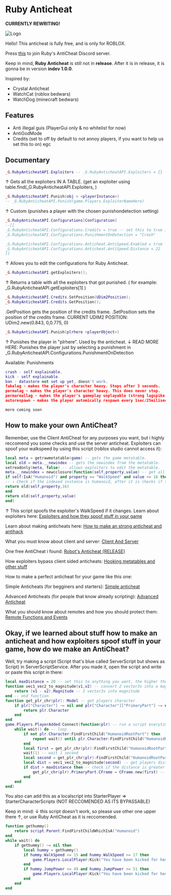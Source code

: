 # Ruby Anticheat
**CURRENTLY REWRITING!**

![Logo](https://user-images.githubusercontent.com/110973471/183887863-a727dc59-ba41-40a0-982e-2df761c2b195.png)

Hello! This anticheat is fully free, and is only for ROBLOX.

Press [this](https://discord.gg/CWzpTJphxu) to join Ruby's AntiCheat Discord server.

Keep in mind, **Ruby Anticheat** is still not in **release**. After it is in release, it is gonna be in version **indev 1.0.0**.

Inspired by:

- Crystal Anticheat
- WatchCat (roblox bedwars)
- WatchDog (minecraft bedwars)

## Features
- Anti illegal guis (PlayerGui only & no whitelist for now)
- AntiGodMode
- Credits (set to off by default to not annoy players, if you want to help us set this to on)
egc
## Documentary

```lua
_G.RubyAnticheatAPI.Exploiters -- _G.RubyAnticheatAPI.Exploiters = {} --[[ [1] ]]--
```
↑ Gets all the exploiters IN A TABLE. (get an exploiter using table.find(_G.RubyAnticheatAPI.Exploiters, <playerInstance>)
```lua
_G.RubyAnticheatAPI.Punish(obj > <playerInstance>)
-- _G.RubyAnticheatAPI.Punish(game.Players.ExploiterNameHere)
```
↑ Custom (punishes a player with the chosen punishondetection setting)
```lua
_G.RubyAnticheatAPI.Configurations[Configuration]
--[[
_G.RubyAnticheatAPI.Configurations.Credits = true -- set this to true if you wan't to give us credits (logo at bottom right)
_G.RubyAnticheatAPI.Configurations.PunishmentOnDetection = "Crash"

_G.RubyAnticheatAPI.Configurations.Anticheat.AntiSpeed.Enabled = true
_G.RubyAnticheatAPI.Configurations.Anticheat.AntiSpeed.Distance = 22
]]
```
↑ Allows you to edit the configurations for Ruby Anticheat.
```lua
_G.RubyAnticheatAPI.getExploiters();
```
↑ Returns a table with all the exploiters that got punished. ( for example: _G.RubyAnticheatAPI.getExploiters[1] )
```lua
_G.RubyAnticheatAPI.Credits.SetPosition(UDim2Position);
_G.RubyAnticheatAPI.Credits.GetPosition();
```
.GetPosition gets the position of the credits frame.
.SetPosition sets the position of the credits frame.
CURRENT UDIM2 POSITION: UDim2.new(0.843, 0,0.775, 0)
```lua
_G.RubyAnticheatAPI.Punish(plrhere <playerObject>)
```
↑ Punishes the player in "plrhere". Used by the anticheat. ↓ READ MORE HERE:
Punishes the player just by selecting a punishment in _G.RubyAnticheatAPI.Configurations.PunishmentOnDetection

Available: Punishments
```lua
crash - self explainable.
kick - self explainable.
ban - datastore not set up yet, doesn't work.
fakelag - makes the player's character heavy. Stops after 3 seconds.
permalag - makes the player's character heavy. This does never stop.
permareallag - makes the player's gameplay unplayable (strong lagspike every 1 second)
autorespawn - makes the player automically respawn every 1sec/25milisec.
```

``more coming soon``

## How to make your own AntiCheat?
Remember, use the Client AntiCheat for any purposes you want, but i highly reccomend you some checks and use the server anticheat.
Exploiters can spoof your walkspeed by using this script (roblox studio cannot access it):
```lua
local meta = getrawmetatable(game) -- gets the game metatable.
local old = meta.__newindex -- gets the newindex from the metatable.
setreadonly(meta, false) -- allows exploiters to edit the metatable.
meta.__newindex = newcclosure(function(self,property,value) -- get all indexed values.
if self:IsA("Humanoid") and property == "WalkSpeed" and value <= 16 then
-- ↑ Check if the indexed instance is humanoid, after it is checks if the property is "WalkSpeed" and then checks if the value is lower than 16, and if it is then returns to the instance the property and then the value. (Simply self.WalkSpeed = 16)
return old(self,property,16)
end
return old(self,property,value)
end)
```
↑ This script spoofs the exploiter's WalkSpeed if it changes.
Learn about exploiters here: [Exploiters and how they spoof stuff in your game](https://devforum.roblox.com/t/exploiters-and-how-they-spoof-stuff-in-your-own-game/695958)

Learn about making anticheats here: [How to make an strong anticheat and antihack](https://devforum.roblox.com/t/making-an-strong-anti-cheat-and-anti-hack-code/1884582/3)

What you must know about client and server: [Client And Server](https://developer.roblox.com/en-us/articles/Roblox-Client-Server-Model)

One free AntiCheat i found: [Robot's Anticheat (RELEASE)](https://devforum.roblox.com/t/robos-anti-cheat/1912416)

How exploiters bypass client sided anticheats: [Hooking metatables and other stuff](https://www.youtube.com/watch?v=cOzWLv_2iWs)

How to make a perfect anticheat for your game like this one:

Simple Anticheats (for begginers and starters): [Simple anticheat](https://www.youtube.com/watch?v=K2T6UNKq_E8)

Advanced Anticheats (for people that know already scripting): [Advanced Anticheat](https://www.youtube.com/watch?v=yMHN08m_56k)

What you should know about remotes and how you should protect them: [Remote Functions and Events](https://developer.roblox.com/en-us/articles/Remote-Functions-and-Events)
## Okay, if we learned about stuff how to make an anticheat and how exploiters spoof stuff in your game, how do we make an AntiCheat?
Well, try making a script (Script that's blue called ServerScript but shows as Script) in ServerScriptService.
After you made it, open the script and write or paste this script in there:
```lua
local maxDistance = 20 -- set this to anything you want, the higher the more distance required to find an exploiter, do not set it under 16 or else every time you move you will get lagbacked.
function vec1_vec2_to_magnitude(v1,v2) -- convert 2 vector3s into a magnitude
	return (v1 - v2).Magnitude -- 2 vector3s into magnitude
end -- end function
function get_plr_chr(plr): Model -- get players character
	if plr["Character"] ~= nil and plr["Character"]["PrimaryPart"] ~= nil then
		return plr.Character
	end
end
game.Players.PlayerAdded:Connect(function(plr) -- run a script everytime a player joins
	while wait() do -- loop
		if not plr.Character:FindFirstChild("HumanoidRootPart") then
			repeat wait() until plr.Character:FindFirstChild("HumanoidRootPart")
		end
		local first = get_plr_chr(plr):FindFirstChild("HumanoidRootPart").Position -- get first position
		wait(1) -- wait 1 second
		local second = get_plr_chr(plr):FindFirstChild("HumanoidRootPart").Position -- get second position
		local dist = vec1_vec2_to_magnitude(second) -- get players distance
		if dist > maxDistance then -- check if the distance is greater than the maxDistance (20 by default)
			get_plr_chr(plr).PrimaryPart.CFrame = CFrame.new(first) -- teleport player back to place where it flagged
		end
	end
end)
```
You also can add this as a localscript into StarterPlayer => StarterCharacterScripts (NOT RECCOMENDED AS ITS BYPASSABLE)

Keep in mind: ↓ this script doesn't work, so please use other one upper there ↑, or use Ruby AntiCheat as it is reccomended.
```lua
function gethummy()
	return script.Parent:FindFirstChildWhichIsA("Humanoid")
end
while wait() do
	if gethummy() ~= nil then
		local hummy = gethummy()
		if hummy.WalkSpeed <= 15 and hummy.WalkSpeed >= 17 then
			game.Players.LocalPlayer:Kick("You have been kicked for having your walkspeed better or lower than 16")
		end
		if hummy.JumpPower <= 49 and hummy.JumpPower >= 51 then
			game.Players.LocalPlayer:Kick("You have been kicked for having your jumppower better or lower than 50")
		end
	end
end
```
